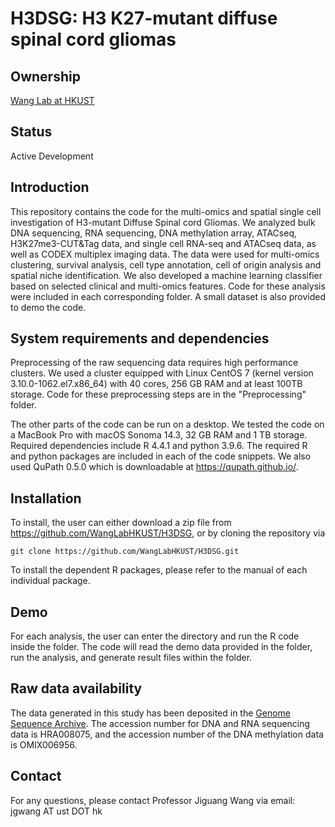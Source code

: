 # H3DSG: H3 K27-mutant diffuse spinal cord gliomas

## Ownership
[Wang Lab at HKUST](http://wang-lab.ust.hk/)

## Status
Active Development

## Introduction

This repository contains the code for the multi-omics and spatial single cell investigation of H3-mutant Diffuse Spinal cord Gliomas. We analyzed bulk DNA sequencing, RNA sequencing, DNA methylation array, ATACseq, H3K27me3-CUT&Tag data, and single cell RNA-seq and ATACseq data, as well as CODEX multiplex imaging data. The data were used for multi-omics clustering, survival analysis, cell type annotation, cell of origin analysis and spatial niche identification. We also developed a machine learning classifier based on selected clinical and multi-omics features. Code for these analysis were included in each corresponding folder. A small dataset is also provided to demo the code.

## System requirements and dependencies
Preprocessing of the raw sequencing data requires high performance clusters. We used a cluster equipped with Linux CentOS 7 (kernel version 3.10.0-1062.el7.x86_64) with 40 cores, 256 GB RAM and at least 100TB storage. Code for these preprocessing steps are in the "Preprocessing" folder.

The other parts of the code can be run on a desktop. We tested the code on a MacBook Pro with macOS Sonoma 14.3, 32 GB RAM and 1 TB storage. Required dependencies include R 4.4.1 and python 3.9.6. The required R and python packages are included in each of the code snippets. We also used QuPath 0.5.0 which is downloadable at https://qupath.github.io/. 

## Installation

To install, the user can either download a zip file from https://github.com/WangLabHKUST/H3DSG, or by cloning the repository via
```
git clone https://github.com/WangLabHKUST/H3DSG.git
```
To install the dependent R packages, please refer to the manual of each individual package.

## Demo
For each analysis, the user can enter the directory and run the R code inside the folder. The code will read the demo data provided in the folder, run the analysis, and generate result files within the folder.

## Raw data availability
The data generated in this study has been deposited in the [Genome Sequence Archive](https://ngdc.cncb.ac.cn/gsa-human/). The accession number for DNA and RNA sequencing data is HRA008075, and the accession number of the DNA methylation data is OMIX006956.

## Contact
For any questions, please contact Professor Jiguang Wang via email: jgwang AT ust DOT hk
